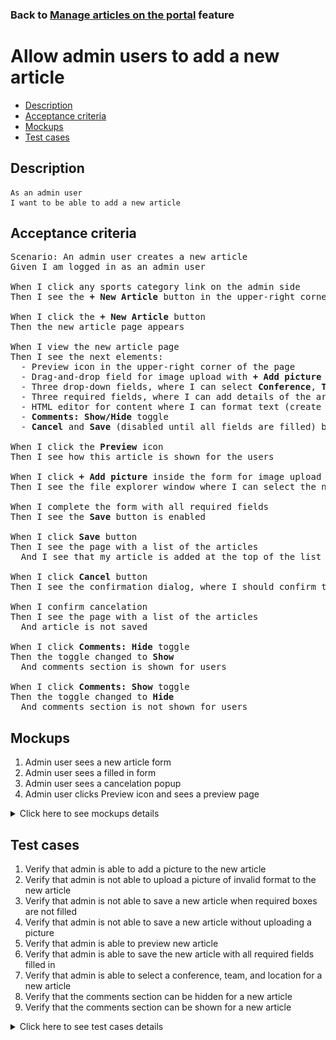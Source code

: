 ### Back to [Manage articles on the portal](../../) feature

# Allow admin users to add a new article

- [Description](#description)
- [Acceptance criteria](#acceptance-criteria)
- [Mockups](#mockups)
- [Test cases](#test-cases)

## Description

    As an admin user
    I want to be able to add a new article

## Acceptance criteria

<pre>
Scenario: An admin user creates a new article
Given I am logged in as an admin user

When I click any sports category link on the admin side
Then I see the <b>+ New Article</b> button in the upper-right corner of the page

When I click the <b>+ New Article</b> button
Then the new article page appears

When I view the new article page
Then I see the next elements:
  - Preview icon in the upper-right corner of the page
  - Drag-and-drop field for image upload with <b>+ Add picture</b> link (required field)
  - Three drop-down fields, where I can select <b>Conference</b>, <b>Team</b>, and <b>Location</b>
  - Three required fields, where I can add details of the article: <b>Alt</b>, <b>Article headline</b>, and <b>Caption</b>
  - HTML editor for content where I can format text (create a header, paragraph or list, manage font style and text aligning) (required field)
  - <b>Comments: Show/Hide</b> toggle
  - <b>Cancel</b> and <b>Save</b> (disabled until all fields are filled) buttons in the upper-right corner of the page

When I click the <b>Preview</b> icon
Then I see how this article is shown for the users

When I click <b>+ Add picture</b> inside the form for image upload
Then I see the file explorer window where I can select the needed image

When I complete the form with all required fields
Then I see the <b>Save</b> button is enabled

When I click <b>Save</b> button
Then I see the page with a list of the articles
  And I see that my article is added at the top of the list in Unpublished state

When I click <b>Cancel</b> button
Then I see the confirmation dialog, where I should confirm that I want to leave the form without saving changes

When I confirm cancelation
Then I see the page with a list of the articles
  And article is not saved

When I click <b>Comments: Hide</b> toggle
Then the toggle changed to <b>Show</b>
  And comments section is shown for users

When I click <b>Comments: Show</b> toggle
Then the toggle changed to <b>Hide</b>
  And comments section is not shown for users
</pre>

## Mockups

1. Admin user sees a new article form
2. Admin user sees a filled in form
3. Admin user sees a cancelation popup
4. Admin user clicks Preview icon and sees a preview page

<details>
  <summary>Click here to see mockups details</summary>

**1. Admin user sees a new article form:**

![Admin user sees a new article form](/products/sport_news_portal/web_application_features/manage_articles/images/article_empty_form.png)

**2. Admin user sees a filled in form:**

![Admin user sees a filled in form](/products/sport_news_portal/web_application_features/manage_articles/images/article_filled_form.png)

**3. Admin user sees a cancelation popup:**

![Admin user sees a cancelation popup](/products/sport_news_portal/web_application_features/manage_articles/images/cancel_popup.png)

**4. Admin user clicks Preview icon and sees a preview page:**

![Admin user clicks Preview icon and sees a preview page](/products/sport_news_portal/web_application_features/manage_articles/images/article_preview_page.png)

</details>

## Test cases

1. Verify that admin is able to add a picture to the new article
2. Verify that admin is not able to upload a picture of invalid format to the new article
3. Verify that admin is not able to save a new article when required boxes are not filled
4. Verify that admin is not able to save a new article without uploading a picture
5. Verify that admin is able to preview new article
6. Verify that admin is able to save the new article with all required fields filled in
7. Verify that admin is able to select a conference, team, and location for a new article
8. Verify that the comments section can be hidden for a new article
9. Verify that the comments section can be shown for a new article

<details>
  <summary>Click here to see test cases details</summary>

### **#1. Verify that admin is able to add a picture to the new article**

|Preconditions|Steps|Expected result
--------------|-----|----------
|- Log in by admin account</br>- Go to the category configuration page|1) Click <b>+ New Article</b> button</br>2) In the <b>Picture</b> section, click <b>+Add picture</b></br>3) Choose the picture with the valid format (.jpg, .png, .jpeg, .tif)</br>4) Fill in all required fields</br>5) Click <b>Save</b>|5) Admin user is redirected to the list of articles. The article is saved and appears at the top of the list in Unpublished state|

### **#2. Verify that admin is not able to upload a picture of invalid format to the new article**

|Preconditions|Steps|Expected result
--------------|-----|----------
|- Log in by admin account</br>- Go to the category configuration page|1) Click <b>+ New Article</b></br>2) In the <b>Picture</b> section, click <b>+Add picture</b></br>3) Choose the picture with the invalid format (any file except .jpg, .png, .jpeg, .tif)</br>4) Fill in all required fields</br>5) Click <b>Save</b>|5) The validation message "Only .jpg, .png, .jpeg, .tif formats are allowed" is shown|

### **#3. Verify that admin is not able to save a new article when required boxes are not filled**

|Preconditions|Steps|Expected result
--------------|-----|----------
|- Log in by admin account</br>- Go to the category configuration page|1) Click <b>+ New Article</b></br>2) In the <b>Picture</b> section, click <b>+Add picture</b></br>3) Select a picture with the valid format (.jpg, .png, .jpeg, .tif)</br>4) Do not fill in the <b>Alt.</b> required field</br>5) Fill in all the rest required fields</br>6) Click <b>Save</b></br>7) Do not fill in the <b>Article headline</b> required field</br>8) Fill in all the rest required fields</br>9) Click <b>Save</b></br>10) Do not fill in the <b>Caption</b> required field</br>11) Fill in all the rest required fields</br>12) Click <b>Save</b></br>13) Do not fill in the <b>Content</b> required field</br>14) Fill in all the rest required field</br>15) Click <b>Save</b>|6) The required fields are highlighted in red. The validation message "Fill in all required fields" is shown</br>9) The required fields are highlighted in red. The validation message "Fill in all required fields" is shown</br>12) The required fields are highlighted in red. The validation message "Fill in all required fields" is shown</br>15) The required fields are highlighted in red. The validation message "Fill in all required fields" is shown|

### **#4. Verify that admin is not able to save a new article without uploading a picture**

|Preconditions|Steps|Expected result
--------------|-----|----------
|- Log in by admin account</br>- Go to the category configuration page|1) Click <b>+ New Article</b></br>2) Do not upload file</br>3) Fill in all required fields</br>4) Click <b>Save</b>|4) The field is highlighted in red. The validation message "Please, upload a photo" is shown|

### **#5. Verify that admin is able to preview new article**

|Preconditions|Steps|Expected result
--------------|-----|----------
|- Log in by admin account</br>- Go to the category configuration page |1) Click <b>+ New Article</b></br>2) Fill in all required fields</br>3) Change the <b>Conference</b>, <b>Team</b>, and <b>Location</b></br>4) Click <b>Preview</b> icon</br>5) Click <b>Back to edit page</b> button|4) The article is shown as it will look for users</br>5) The article is back to edit mode|

### **#6. Verify that admin is able to save the new article with all required fields filled in**

|Preconditions|Steps|Expected result
--------------|-----|----------
|- Log in by admin account</br>- Go to the category configuration page|1) Click <b>+ New Article</b></br>2) Fill in all required fields</br>3) Click <b>Save</b>|3) Admin user is redirected to the list of articles. The article is saved with all information and appears at the top of the list in Unpublished state|

### **#7. Verify that admin is able to select a conference, team, and location for a new article**

|Preconditions|Steps|Expected result
--------------|-----|----------
|- Log in by admin account</br>- Go to the category configuration page|1) Click <b>+ New Article</b></br>2) Fill in all required fields</br>3) Change the <b>Conference</b>, <b>Team</b>, and <b>Location</b></br>4) Click <b>Save</b>|3) Admin user is redirected to the list of articles. The article is saved with all information and appears at the top of the list in Unpublished state|

### **#8. Verify that the comments section can be hidden for a new article**

|Preconditions|Steps|Expected result
--------------|-----|----------
|- Log in by admin account</br>- Go to the category configuration page|1) Click <b>+ New Article</b></br>2) Fill in all required fields</br>3) Click <b>Comments: Show</b> toggle</br>4) Click <b>Save</b> button|3) The <b>Comments:</b> toggle changed to <b>Hide</b></br>4) The article is saved but the comments section is not shown for users|

### **#9. Verify that the comments section can be shown for a new article**

|Preconditions|Steps|Expected result
--------------|-----|----------
|- Log in by admin account</br>- Go to the category configuration page|1) Click <b>+ New Article</b></br>2) Fill in all required fields</br>3) Click <b>Comments: Hide</b> toggle</br>4) Click <b>Save</b> button|4) The article is saved with the comments section shown for users|

</details>
